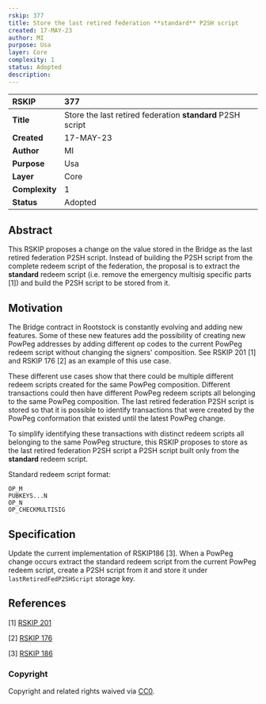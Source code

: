 ```yaml
---
rskip: 377
title: Store the last retired federation **standard** P2SH script
created: 17-MAY-23
author: MI
purpose: Usa
layer: Core
complexity: 1
status: Adopted
description: 
---
```


|RSKIP          |377           |
| :------------ |:-------------|
|**Title**      |Store the last retired federation **standard** P2SH script |
|**Created**    |17-MAY-23 |
|**Author**     |MI |
|**Purpose**    |Usa |
|**Layer**      |Core |
|**Complexity** |1 |
|**Status**     |Adopted |

## Abstract

This RSKIP proposes a change on the value stored in the Bridge as the last retired federation P2SH script. Instead of building the P2SH script from the complete redeem script of the federation, the proposal is to extract the **standard** redeem script (i.e. remove the emergency multisig specific parts [1]) and build the P2SH script to be stored from it.

## Motivation

The Bridge contract in Rootstock is constantly evolving and adding new features. Some of these new features add the possibility of creating new PowPeg addresses by adding different op codes to the current PowPeg redeem script without changing the signers' composition. See RSKIP 201 [1] and RSKIP 176 [2] as an example of this use case.

These different use cases show that there could be multiple different redeem scripts created for the same PowPeg composition. Different transactions could then have different PowPeg redeem scripts all belonging to the same PowPeg composition. The last retired federation P2SH script is stored so that it is possible to identify transactions that were created by the PowPeg conformation that existed until the latest PowPeg change.

To simplify identifying these transactions with distinct redeem scripts all belonging to the same PowPeg structure, this RSKIP proposes to store as the last retired federation P2SH script a P2SH script built only from the **standard** redeem script.

Standard redeem script format:
```
OP_M
PUBKEYS...N
OP_N
OP_CHECKMULTISIG
```

## Specification

Update the current implementation of RSKIP186 [3]. When a PowPeg change occurs extract the standard redeem script from the current PowPeg redeem script, create a P2SH script from it and store it under `lastRetiredFedP2SHScript` storage key.


## References

[1] [RSKIP 201](https://github.com/rsksmart/RSKIPs/blob/master/IPs/RSKIP201.md)

[2] [RSKIP 176](https://github.com/rsksmart/RSKIPs/blob/master/IPs/RSKIP176.md)

[3] [RSKIP 186](https://github.com/rsksmart/RSKIPs/blob/master/IPs/RSKIP186.md)

### Copyright

Copyright and related rights waived via [CC0](https://creativecommons.org/publicdomain/zero/1.0/).
